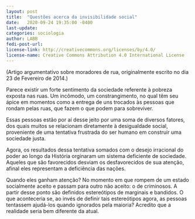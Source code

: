 ```yaml
---
layout: post
title:  "Questões acerca da invisibilidade social"
date:   2020-09-24 19:35:00 -0400
last-update:
categories: sociologia
author: LABB
fedi-post-url:
license-link: http://creativecommons.org/licenses/by/4.0/
license-name: Creative Commons Attribution 4.0 International License
---
```


(Artigo argumentativo sobre moradores de rua, originalmente escrito no dia 23 de Fevereiro de 2014.)

Parece existir um forte sentimento da sociedade referente à pobreza exposta nas ruas. Um incômodo, um constrangimento, no qual têm seu ápice em momentos como a entrega de uns trocados às pessoas que rondam pelas ruas, que fazem o que podem para sobreviver.

Essas pessoas estão por aí desse jeito por uma soma de diversos fatores, dos quais muitos se relacionam diretamente à desigualdade social, proveniente de uma tentativa frustrada do ser humano em construir uma sociedade justa.

Agora, os resultados dessa tentativa somados com o desejo irracional do poder ao longo da História orginaram um sistema deficiente de sociedade. Aqueles que são favorecidos desviam os desfavorecidos de sua atenção, afinal eles representam a deficiência das nações.

Quando eles ganham atenção? No momento em que rompem de um estado socialmente aceito e passam para outro não aceito: o de criminosos. A partir desse ponto são definidos estereótipos de marginais e bandidos. O que aconteceria se, ao invés de definir tais estereótipos agora, as pessoas tentassem ajudá-los quando ignorados pela maioria? Acredito que a realidade seria bem diferente da atual.